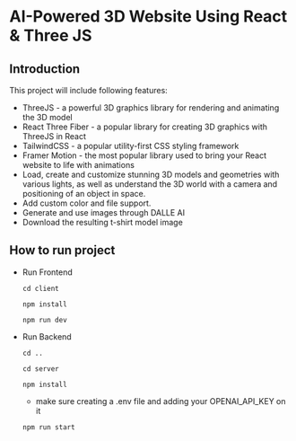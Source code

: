 # AI-Powered 3D Website Using React & Three JS

## Introduction

This project will include following features:

- ThreeJS - a powerful 3D graphics library for rendering and animating the 3D model
- React Three Fiber - a popular library for creating 3D graphics with ThreeJS in React
- TailwindCSS - a popular utility-first CSS styling framework
- Framer Motion - the most popular library used to bring your React website to life with animations
- Load, create and customize stunning 3D models and geometries with various lights, as well as understand the 3D world with a camera and positioning of an object in space.
- Add custom color and file support.
- Generate and use images through DALLE AI
- Download the resulting t-shirt model image

## How to run project

- Run Frontend

  `cd client`

  `npm install`

  `npm run dev`

- Run Backend

  `cd ..`

  `cd server`

  `npm install`

  - make sure creating a .env file and adding your OPENAI_API_KEY on it

  `npm run start`
